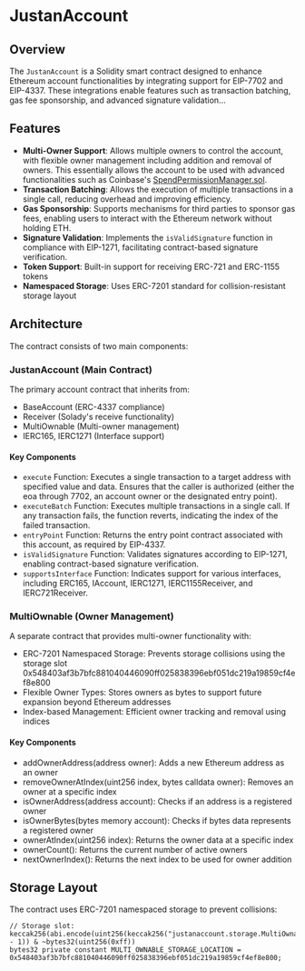 # JustanAccount

## Overview

The `JustanAccount` is a Solidity smart contract designed to enhance Ethereum account functionalities by integrating support for EIP-7702 and EIP-4337. These integrations enable features such as transaction batching, gas fee sponsorship, and advanced signature validation...

## Features

- **Multi-Owner Support**: Allows multiple owners to control the account, with flexible owner management including addition and removal of owners. This essentially allows the account to be used with advanced functionalities such as Coinbase's [SpendPermissionManager.sol](https://github.com/coinbase/spend-permissions).
- **Transaction Batching**: Allows the execution of multiple transactions in a single call, reducing overhead and improving efficiency.
- **Gas Sponsorship**: Supports mechanisms for third parties to sponsor gas fees, enabling users to interact with the Ethereum network without holding ETH.​
- **Signature Validation**: Implements the `isValidSignature` function in compliance with EIP-1271, facilitating contract-based signature verification.
- **Token Support**: Built-in support for receiving ERC-721 and ERC-1155 tokens
- **Namespaced Storage**: Uses ERC-7201 standard for collision-resistant storage layout

## Architecture

The contract consists of two main components:

### JustanAccount (Main Contract)

The primary account contract that inherits from:

- BaseAccount (ERC-4337 compliance)
- Receiver (Solady's receive functionality)
- MultiOwnable (Multi-owner management)
- IERC165, IERC1271 (Interface support)

#### Key Components

- `execute` Function: Executes a single transaction to a target address with specified value and data. Ensures that the caller is authorized (either the eoa through 7702, an account owner or the designated entry point).
- `executeBatch` Function: Executes multiple transactions in a single call. If any transaction fails, the function reverts, indicating the index of the failed transaction.
- `entryPoint` Function: Returns the entry point contract associated with this account, as required by EIP-4337.
- `isValidSignature` Function: Validates signatures according to EIP-1271, enabling contract-based signature verification.​
- `supportsInterface` Function: Indicates support for various interfaces, including ERC165, IAccount, IERC1271, IERC1155Receiver, and IERC721Receiver.

### MultiOwnable (Owner Management)

A separate contract that provides multi-owner functionality with:

- ERC-7201 Namespaced Storage: Prevents storage collisions using the storage slot 0x548403af3b7bfc881040446090ff025838396ebf051dc219a19859cf4ef8e800
- Flexible Owner Types: Stores owners as bytes to support future expansion beyond Ethereum addresses
- Index-based Management: Efficient owner tracking and removal using indices

#### Key Components

- addOwnerAddress(address owner): Adds a new Ethereum address as an owner
- removeOwnerAtIndex(uint256 index, bytes calldata owner): Removes an owner at a specific index
- isOwnerAddress(address account): Checks if an address is a registered owner
- isOwnerBytes(bytes memory account): Checks if bytes data represents a registered owner
- ownerAtIndex(uint256 index): Returns the owner data at a specific index
- ownerCount(): Returns the current number of active owners
- nextOwnerIndex(): Returns the next index to be used for owner addition

## Storage Layout

The contract uses ERC-7201 namespaced storage to prevent collisions:

```solidity
// Storage slot: keccak256(abi.encode(uint256(keccak256("justanaccount.storage.MultiOwnable")) - 1)) & ~bytes32(uint256(0xff))
bytes32 private constant MULTI_OWNABLE_STORAGE_LOCATION = 0x548403af3b7bfc881040446090ff025838396ebf051dc219a19859cf4ef8e800;
```
